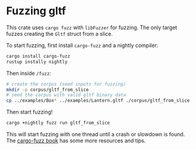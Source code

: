 # Fuzzing gltf

This crate uses `cargo fuzz` with `libFuzzer` for fuzzing. The only target fuzzes creating the `Gltf` struct from a slice.

To start fuzzing, first install `cargo-fuzz` and a nightly compiler:

```bash
cargo install cargo-fuzz
rustup instally nightly
```

Then inside `/fuzz`:

```bash
# create the corpus (seed inputs for fuzzing)
mkdir -p corpus/gltf_from_slice
# seed the corpus with valid gltf binary data
cp ../examples/Box* ../examples/Lantern.gltf ./corpus/gltf_from_slice
```

Then start fuzzing!

```bash
cargo +nightly fuzz run gltf_from_slice
```

This will start fuzzing with one thread until a crash or slowdown is found. The [cargo-fuzz book](https://rust-fuzz.github.io/book/cargo-fuzz.html) has some more resources and tips.

